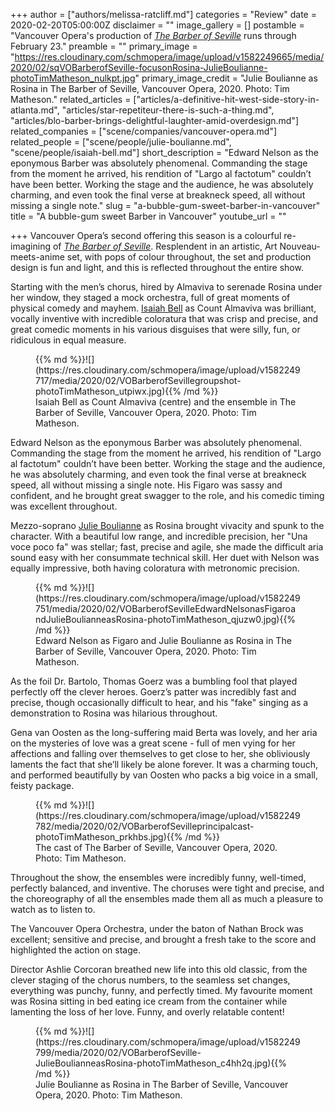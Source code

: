 +++
author = ["authors/melissa-ratcliff.md"]
categories = "Review"
date = 2020-02-20T05:00:00Z
disclaimer = ""
image_gallery = []
postamble = "Vancouver Opera's production of [_The Barber of Seville_](https://www.vancouveropera.ca/the-barber-of-seville/) runs through February 23."
preamble = ""
primary_image = "https://res.cloudinary.com/schmopera/image/upload/v1582249665/media/2020/02/sqVOBarberofSeville-focusonRosina-JulieBoulianne-photoTimMatheson_nulkpt.jpg"
primary_image_credit = "Julie Boulianne as Rosina in The Barber of Seville, Vancouver Opera, 2020. Photo: Tim Matheson."
related_articles = ["articles/a-definitive-hit-west-side-story-in-atlanta.md", "articles/star-repetiteur-there-is-such-a-thing.md", "articles/blo-barber-brings-delightful-laughter-amid-overdesign.md"]
related_companies = ["scene/companies/vancouver-opera.md"]
related_people = ["scene/people/julie-boulianne.md", "scene/people/isaiah-bell.md"]
short_description = "Edward Nelson as the eponymous Barber was absolutely phenomenal. Commanding the stage from the moment he arrived, his rendition of \"Largo al factotum\" couldn’t have been better. Working the stage and the audience, he was absolutely charming, and even took the final verse at breakneck speed, all without missing a single note."
slug = "a-bubble-gum-sweet-barber-in-vancouver"
title = "A bubble-gum sweet Barber in Vancouver"
youtube_url = ""

+++
Vancouver Opera’s second offering this season is a colourful re-imagining of [_The Barber of Seville_](https://www.vancouveropera.ca/the-barber-of-seville/). Resplendent in an artistic, Art Nouveau-meets-anime set, with pops of colour throughout, the set and production design is fun and light, and this is reflected throughout the entire show.

Starting with the men’s chorus, hired by Almaviva to serenade Rosina under her window, they staged a mock orchestra, full of great moments of physical comedy and mayhem. [Isaiah Bell](/scene/people/isaiah-bell/) as Count Almaviva was brilliant, vocally inventive with incredible coloratura that was crisp and precise, and great comedic moments in his various disguises that were silly, fun, or ridiculous in equal measure.

<figure data-type="image">{{% md %}}![](https://res.cloudinary.com/schmopera/image/upload/v1582249717/media/2020/02/VOBarberofSevillegroupshot-photoTimMatheson_utpiwx.jpg){{% /md %}}

<figcaption>Isaiah Bell as Count Almaviva (centre) and the ensemble in The Barber of Seville, Vancouver Opera, 2020. Photo: Tim Matheson.</figcaption>

</figure>

Edward Nelson as the eponymous Barber was absolutely phenomenal. Commanding the stage from the moment he arrived, his rendition of "Largo al factotum" couldn’t have been better. Working the stage and the audience, he was absolutely charming, and even took the final verse at breakneck speed, all without missing a single note. His Figaro was sassy and confident, and he brought great swagger to the role, and his comedic timing was excellent throughout.

Mezzo-soprano [Julie Boulianne](/scene/people/julie-boulianne/) as Rosina brought vivacity and spunk to the character. With a beautiful low range, and incredible precision, her "Una voce poco fa" was stellar; fast, precise and agile, she made the difficult aria sound easy with her consummate technical skill. Her duet with Nelson was equally impressive, both having coloratura with metronomic precision.

<figure data-type="image">{{% md %}}![](https://res.cloudinary.com/schmopera/image/upload/v1582249751/media/2020/02/VOBarberofSevilleEdwardNelsonasFigaroandJulieBoulianneasRosina-photoTimMatheson_qjuzw0.jpg){{% /md %}}

<figcaption>Edward Nelson as Figaro and Julie Boulianne as Rosina in The Barber of Seville, Vancouver Opera, 2020. Photo: Tim Matheson.</figcaption>

</figure>

As the foil Dr. Bartolo, Thomas Goerz was a bumbling fool that played perfectly off the clever heroes. Goerz’s patter was incredibly fast and precise, though occasionally difficult to hear, and his "fake" singing as a demonstration to Rosina was hilarious throughout.

Gena van Oosten as the long-suffering maid Berta was lovely, and her aria on the mysteries of love was a great scene - full of men vying for her affections and falling over themselves to get close to her, she obliviously laments the fact that she’ll likely be alone forever. It was a charming touch, and performed beautifully by van Oosten who packs a big voice in a small, feisty package.

<figure data-type="image">{{% md %}}![](https://res.cloudinary.com/schmopera/image/upload/v1582249782/media/2020/02/VOBarberofSevilleprincipalcast-photoTimMatheson_prkhbs.jpg){{% /md %}}

<figcaption>The cast of The Barber of Seville, Vancouver Opera, 2020. Photo: Tim Matheson.</figcaption>

</figure>

Throughout the show, the ensembles were incredibly funny, well-timed, perfectly balanced, and inventive. The choruses were tight and precise, and the choreography of all the ensembles made them all as much a pleasure to watch as to listen to.

The Vancouver Opera Orchestra, under the baton of Nathan Brock was excellent; sensitive and precise, and brought a fresh take to the score and highlighted the action on stage.

Director Ashlie Corcoran breathed new life into this old classic, from the clever staging of the chorus numbers, to the seamless set changes, everything was punchy, funny, and perfectly timed. My favourite moment was Rosina sitting in bed eating ice cream from the container while lamenting the loss of her love. Funny, and overly relatable content!

<figure data-type="image">{{% md %}}![](https://res.cloudinary.com/schmopera/image/upload/v1582249799/media/2020/02/VOBarberofSeville-JulieBoulianneasRosina-photoTimMatheson_c4hh2q.jpg){{% /md %}}

<figcaption>Julie Boulianne as Rosina in The Barber of Seville, Vancouver Opera, 2020. Photo: Tim Matheson.</figcaption>

</figure>